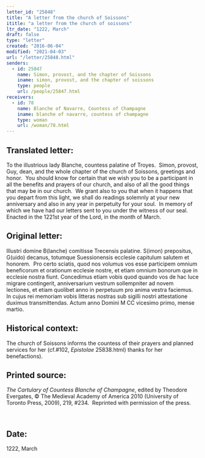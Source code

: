```yaml
---
letter_id: "25848"
title: "A letter from the church of Soissons"
ititle: "a letter from the church of soissons"
ltr_date: "1222, March"
draft: false
type: "letter"
created: "2016-06-04"
modified: "2021-04-03"
url: "/letter/25848.html"
senders:
  - id: 25847
    name: Simon, provost, and the chapter of Soissons
    iname: simon, provost, and the chapter of soissons
    type: people
    url: /people/25847.html
receivers:
  - id: 78
    name: Blanche of Navarre, Countess of Champagne
    iname: blanche of navarre, countess of champagne
    type: woman
    url: /woman/78.html
---
```

<h2> Translated letter:</h2><p>To the illustrious lady Blanche, countess palatine of Troyes.&nbsp; Simon, provost, Guy, dean, and the whole chapter of the church of Soissons, greetings and honor.&nbsp; You should know for certain that we wish you to be a participant in all the benefits and prayers of our church, and also of all the good things that may be in our church.&nbsp; We grant also to you that when it happens that you depart from this light, we shall do readings solemnly at your new anniversary and also in any year in perpetuity for your soul.&nbsp; In memory of which we have had our letters sent to you under the witness of our seal.&nbsp; Enacted in the 1221st year of the Lord, in the month of March.</p><h2 class="mt-4"> Original letter:</h2><p>Illustri domine B(lanche) comitisse Trecensis palatine. S(imon) prepositus, G(uido) decanus, totumque Suessionensis ecclesie capitulum salutem et honorem.&nbsp; Pro certo sciatis, quod nos volumus vos esse participem omnium beneficorum et orationum ecclesie nostre, et etiam omnium bonorum que in ecclesie nostra fiunt. Concedimus etiam vobis quod quando vos de hac luce migrare contingerit, anniversarium vestrum sollempniter ad novem lectiones, et etiam quolibet anno in perpetuum pro anima vestra faciemus. In cujus rei memoriam vobis litteras nostras sub sigilli nostri attestatione duximus transmittendas. Actum anno Domini M CC vicesimo primo, mense martio.&nbsp;</p><h2 class="mt-4"> Historical context:</h2><p>The church of Soissons informs the countess of their prayers and planned services for her (cf.#102, <em>Epistolae</em> 25838.html) thanks for her benefactions).</p><h2 class="mt-4"> Printed source:</h2><p><i>The Cartulary of Countess Blanche of Champagne</i>, edited by Theodore Evergates, © The Medieval Academy of America 2010 (University of Toronto Press, 2009), 219, #234.&nbsp; Reprinted with permission of the press.</p><p>&nbsp;</p><h2 class="mt-4"> Date:</h2>1222, March